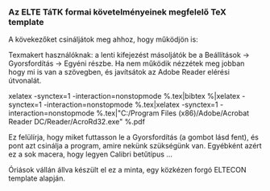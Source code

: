 ### Az ELTE TáTK formai követelményeinek megfelelő TeX template

A kövekezőket csináljátok meg ahhoz, hogy működjön is:

Texmakert használóknak: a lenti kifejezést másoljátók be a Beállítások -> Gyorsfordítás -> Egyéni részbe. Ha nem működik nézzétek meg jobban hogy mi is van a szövegben, és javítsátok az Adobe Reader elérési útvonalát.

xelatex -synctex=1 -interaction=nonstopmode %.tex|bibtex %|xelatex -synctex=1 -interaction=nonstopmode %.tex|xelatex -synctex=1 -interaction=nonstopmode %.tex|"C:/Program Files (x86)/Adobe/Acrobat Reader DC/Reader/AcroRd32.exe" %.pdf

Ez felülírja, hogy miket futtasson le a Gyorsfordítás (a gombot lásd fent), és pont azt csinálja a program, amire nekünk szükségünk van. Egyébként azért ez a sok macera, hogy legyen Calibri betűtípus ...

Óriások vállán állva készült el ez a minta, egy közkézen forgó ELTECON template alapján.
